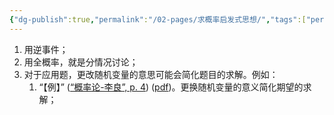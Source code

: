 ```yaml
---
{"dg-publish":true,"permalink":"/02-pages/求概率启发式思想/","tags":["personal/blog","概率论"]}
---
```


1. 用逆事件；
2. 用全概率，就是分情况讨论；
3. 对于应用题，更改随机变量的意思可能会简化题目的求解。例如：
	1. “【例】” ([“概率论-李良”, p. 4](zotero://select/library/items/RQH9XSMQ)) ([pdf](zotero://open-pdf/library/items/9VHD2R9L?page=4&annotation=WVN42KIL))。更换随机变量的意义简化期望的求解；